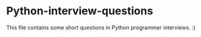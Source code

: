 # Python-interview-questions
This file contains some short questions in Python programmer interviews. :)
